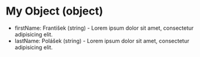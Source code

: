 # My Object (object)

- firstName: František (string) - Lorem ipsum dolor sit amet, consectetur adipisicing elit.
- lastName: Polášek (string) - Lorem ipsum dolor sit amet, consectetur adipisicing elit.
